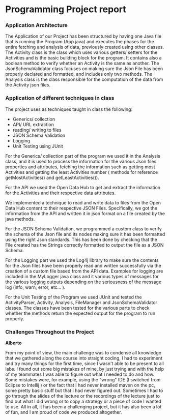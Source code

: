 # Programming Project report

### Application Architecture
The Application of our Project has been structured by having one Java file that is running the Program (App.java) and executes the phases for the entire fetching and analysis of data, previously created using other classes. 
The Activity class is the class which uses various getters/ setters for the Activities and is the basic building block for the program. It contains also a boolean method to verify whether an Activity is the same as another.
The JsonSchemaValidator class focuses on making sure the Json File has been properly declared and formatted, and includes only two methods.
The Analysis class is the class responsible for the computation of the data from the Activity json files.

### Application of different techniques in class
The project uses as techniques taught in class the following:

- Generics/ collection
- API/ URL extraction 
- reading/ writing to files
- JSON Schema Validation
-  Logging
- Unit Testing using JUnit

For the Generics/ collection part of the program we used it in the Analysis class, and it is used to process the information for the various Json files properties and attributes, fetching the information such as getting most Activities and getting the least Activities number ( methods for reference getMostActivities() and getLeastActivities()).

For the API  we used the Open Data Hub to get and extract the information for the Activities and their respective data attributes. 

We implemented a technique to read and write data to files from the Open Data Hub content to their respective JSON Files. Specifically, we got the information from the API and written it in json format on a file created by the java methods. 

For the JSON Schema Validation, we programmed a custom class to verify the schema of the Json file and its nodes making sure it has been formatted using the right Json standards. This has been done by checking that the File created has the Strings correctly formatted to output the file as a JSON Schema.

For the Logging part we used the Log4j library to make sure the contents for the Json files have been properly read and written successfully via the creation of a custom file based from the API data. Examples for logging are included in the MyLogger java class and it various types of messages for the various logging outputs depending on the seriousness of the message log (info, warn, error, etc... ).

For the Unit Testing of the Program we used JUnit and tested the  ActivityParser, Activity, Analysis, FileManager and JsonSchemaValidator classes. The classes have been tested for the various parts to check whether the methods return the expected output for the program to run properly.

### Challenges Throughout the Project

**Alberto**

From my point of view, the main challenge was to condense all knowledge that we gathered along the course into straight coding, I had to experiment and try many things for the first time, since I wasn't able to be present to all labs. I found out some big mistakes of mine, by just trying and with the help of my teammates I was able to figure out what I needed to do and how. 
Some mistakes were, for example, using the "wrong" IDE (I switched from Eclipse to Intellij ) or the fact that I had never installed maven on the pc, some pretty basic stuff but that I had never figured out. Sometimes I had to go through the slides of the lecture or the recordings of the lecture just to find out what I did wrong or to copy a strategy or a piece of code I wanted to use. All in all, it has been a challenging project, but it has also been a lot of fun, and I am proud of code we produced altogether.

